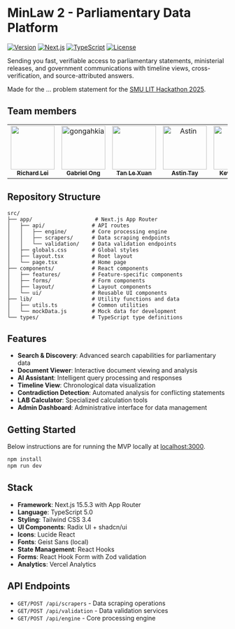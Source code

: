 # MinLaw 2 - Parliamentary Data Platform

[![Version](https://img.shields.io/badge/version-1.0.0-blue.svg)](https://github.com/gongahkia/lit-hackathon-2025)
[![Next.js](https://img.shields.io/badge/Next.js-15.5.3-black.svg)](https://nextjs.org/)
[![TypeScript](https://img.shields.io/badge/TypeScript-5.0-blue.svg)](https://www.typescriptlang.org/)
[![License](https://img.shields.io/badge/license-MIT-green.svg)](LICENSE)

Sending you fast, verifiable access to parliamentary statements, ministerial releases, and government communications with timeline views, cross-verification, and source-attributed answers.

Made for the ... problem statement for the [SMU LIT Hackathon 2025](https://www.smulit.org/lit-hackathon-2025).

## Team members

<table>
	<tbody>
        <tr>
            <td align="center">
                <a href="https://github.com/richardleii58">
                    <img src="https://avatars.githubusercontent.com/u/174111738?v=4" width="100;" alt=""/>
                    <br />
                    <sub><b>Richard Lei</b></sub>
                </a>
            </td>
            <td align="center">
                <a href="https://github.com/gongahkia">
                    <img src="https://avatars.githubusercontent.com/u/117062305?v=4" width="100;" alt="gongahkia"/>
                    <br />
                    <sub><b>Gabriel Ong</b></sub>
                </a>
                <br />
            </td>
            <td align="center">
                <a href="https://github.com/le-xuan-2">
                    <img src="https://avatars.githubusercontent.com/u/206502697?v=4" width="100;" alt=""/>
                    <br />
                    <sub><b>Tan Le Xuan</b></sub>
                </a>
                <br />
            </td>
            <td align="center">
                <a href="https://github.com/a-stint">
                    <img src="https://avatars.githubusercontent.com/u/149822619?v=4" width="100;" alt="Astin"/>
                    <br />
                    <sub><b>Astin Tay</b></sub>
                </a>
                <br />
            </td>
            <td align="center">
                <a href="https://github.com/kevanwee">
                    <img src="https://avatars.githubusercontent.com/u/16420323?v=4" width="100;" alt="Kevan Wee"/>
                    <br />
                    <sub><b>Kevan Wee</b></sub>
                </a>
                <br />
            </td>
        </tr>
	</tbody>
</table>

## Repository Structure

```
src/
├── app/                    # Next.js App Router
│   ├── api/               # API routes
│   │   ├── engine/        # Core processing engine
│   │   ├── scrapers/      # Data scraping endpoints
│   │   └── validation/    # Data validation endpoints
│   ├── globals.css        # Global styles
│   ├── layout.tsx         # Root layout
│   └── page.tsx           # Home page
├── components/            # React components
│   ├── features/          # Feature-specific components
│   ├── forms/             # Form components
│   ├── layout/            # Layout components
│   └── ui/                # Reusable UI components
├── lib/                   # Utility functions and data
│   ├── utils.ts           # Common utilities
│   └── mockData.js        # Mock data for development
└── types/                 # TypeScript type definitions
```

## Features

- **Search & Discovery**: Advanced search capabilities for parliamentary data
- **Document Viewer**: Interactive document viewing and analysis
- **AI Assistant**: Intelligent query processing and responses
- **Timeline View**: Chronological data visualization
- **Contradiction Detection**: Automated analysis for conflicting statements
- **LAB Calculator**: Specialized calculation tools
- **Admin Dashboard**: Administrative interface for data management

## Getting Started

Below instructions are for running the MVP locally at [localhost:3000](http://localhost:3000).

```bash
npm install
npm run dev
```

## Stack

- **Framework**: Next.js 15.5.3 with App Router
- **Language**: TypeScript 5.0
- **Styling**: Tailwind CSS 3.4
- **UI Components**: Radix UI + shadcn/ui
- **Icons**: Lucide React
- **Fonts**: Geist Sans (local)
- **State Management**: React Hooks
- **Forms**: React Hook Form with Zod validation
- **Analytics**: Vercel Analytics

## API Endpoints

- `GET/POST /api/scrapers` - Data scraping operations
- `GET/POST /api/validation` - Data validation services
- `GET/POST /api/engine` - Core processing engine